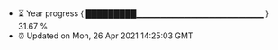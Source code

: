 - ⏳ Year progress { █████████▁▁▁▁▁▁▁▁▁▁▁▁▁▁▁▁▁▁▁▁▁ } 31.67 %
- ⏰ Updated on Mon, 26 Apr 2021 14:25:03 GMT

